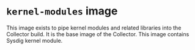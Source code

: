 `kernel-modules` image
======================

This image exists to pipe kernel modules and related libraries
into the Collector build. It is the base image of the Collector.
This image contains Sysdig kernel module.

